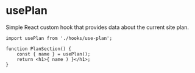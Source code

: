 # usePlan

Simple React custom hook that provides data about the current site plan.


```es6
import usePlan from './hooks/use-plan';

function PlanSection() {
	const { name } = usePlan();
	return <h1>{ name ) }</h1>;
}
```